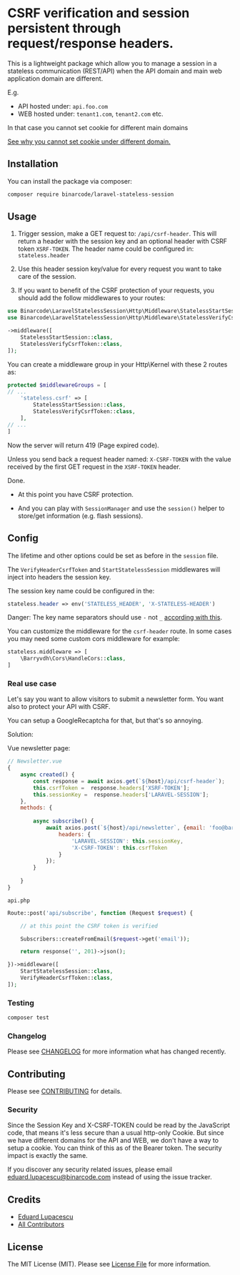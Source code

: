 # CSRF verification and session persistent through request/response headers.

This is a lightweight package which allow you to manage a session in a stateless communication (REST/API) when the
API domain and main web application domain are different.

E.g. 
- API hosted under: `api.foo.com`
- WEB hosted under: `tenant1.com`, `tenant2.com` etc.


In that case you cannot set cookie for different main domains 

[See why you cannot set cookie under different domain.](https://blog.webf.zone/ultimate-guide-to-http-cookies-2aa3e083dbae)



## Installation

You can install the package via composer:

```bash
composer require binarcode/laravel-stateless-session
```

## Usage
1. Trigger session, make a GET request to: `/api/csrf-header`. This will return a header with the session key and an optional header with CSRF token `XSRF-TOKEN`. 
The header name could be configured in: `stateless.header`

2. Use this header session key/value for every request you want to take care of the session.

3. If you want to benefit of the CSRF protection of your requests, you should add the follow middlewares to your routes:
```php
use Binarcode\LaravelStatelessSession\Http\Middleware\StatelessStartSession;
use Binarcode\LaravelStatelessSession\Http\Middleware\StatelessVerifyCsrfToken;

->middleware([
    StatelessStartSession::class,
    StatelessVerifyCsrfToken::class,
]);
```
You can create a middleware group in your Http\Kernel with these 2 routes as:

```php
protected $middlewareGroups = [
// ...
    'stateless.csrf' => [
        StatelessStartSession::class,
        StatelessVerifyCsrfToken::class,
    ],
// ...
]
```

Now the server will return 419 (Page expired code).
 
Unless you send back a request header named: `X-CSRF-TOKEN` with the value received by the first GET request in the `XSRF-TOKEN` header.

Done.

- At this point you have CSRF protection. 

- And you can play with `SessionManager` and use the `session()` helper to store/get information (e.g. flash sessions).

## Config

The lifetime and other options could be set as before in the `session` file.

The `VerifyHeaderCsrfToken` and `StartStatelessSession` middlewares will inject into headers the session key.

The session key name could be configured in the:

```php
stateless.header => env('STATELESS_HEADER', 'X-STATELESS-HEADER')
```

Danger: The key name separators should use `-` not `_` [according with this](https://developer.mozilla.org/en-US/docs/Web/HTTP/Headers).

You can customize the middleware for the `csrf-header` route. In some cases you may need some custom cors middleware for example:

```php
stateless.middleware => [ 
    \Barryvdh\Cors\HandleCors::class,
]
```

### Real use case

Let's say you want to allow visitors to submit a newsletter form. You want also to protect your API with CSRF. 

You can setup a GoogleRecaptcha for that, but that's so annoying. 

Solution: 

Vue newsletter page:

```js
// Newsletter.vue
{
    async created() {
        const response = await axios.get(`${host}/api/csrf-header`);
        this.csrfToken =  response.headers['XSRF-TOKEN'];
        this.sessionKey =  response.headers['LARAVEL-SESSION'];
    },
    methods: {
    
        async subscribe() {
            await axios.post(`${host}/api/newsletter`, {email: 'foo@bar.com'}, {
                headers: { 
                    'LARAVEL-SESSION': this.sessionKey, 
                    'X-CSRF-TOKEN': this.csrfToken
                }
            });
        }   
        
    }
}
```

`api.php`

```php
Route::post('api/subscribe', function (Request $request) {

    // at this point the CSRF token is verified 

    Subscribers::createFromEmail($request->get('email'));

    return response('', 201)->json();

})->middleware([
    StartStatelessSession::class,
    VerifyHeaderCsrfToken::class,
]);

```

### Testing

``` bash
composer test
```

### Changelog

Please see [CHANGELOG](CHANGELOG.md) for more information what has changed recently.

## Contributing

Please see [CONTRIBUTING](CONTRIBUTING.md) for details.

### Security

Since the Session Key and X-CSRF-TOKEN could be read by the JavaScript code, that means it's less secure than a usual
http-only Cookie. But since we have different domains for the API and WEB, we don't have a way to setup a cookie. 
You can think of this as of the Bearer token. The security impact is exactly the same.

If you discover any security related issues, please email eduard.lupacescu@binarcode.com instead of using the issue tracker.

## Credits

- [Eduard Lupacescu](https://github.com/binarcode)
- [All Contributors](../../contributors)

## License

The MIT License (MIT). Please see [License File](LICENSE.md) for more information.

